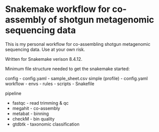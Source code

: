 # Snakemake workflow for co-assembly of shotgun metagenomic sequencing data

This is my personal workflow for co-assembling shotgun metagenomic sequencing data. Use at your own risk.  

Written for Snakemake verison 8.4.12.  

Minimum file structure needed to get the snakemake started:

config
    - config.yaml
    - sample_sheet.csv
simple (profile)
    - config.yaml
workflow
    - envs
    - rules
    - scripts
    - Snakefile


pipeline
- fastqc - read trimming & qc
- megahit - co-assembly
- metabat - binning
- checkM - bin quality
- gtdbtk - taxonomic classification
